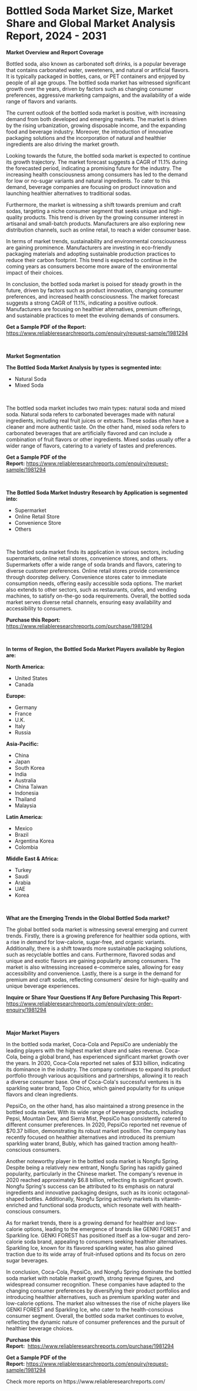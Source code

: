 <p><h1>Bottled Soda Market Size, Market Share and Global Market Analysis Report, 2024 - 2031</h1></p><p><strong>Market Overview and Report Coverage</strong></p>
<p><p>Bottled soda, also known as carbonated soft drinks, is a popular beverage that contains carbonated water, sweeteners, and natural or artificial flavors. It is typically packaged in bottles, cans, or PET containers and enjoyed by people of all age groups. The bottled soda market has witnessed significant growth over the years, driven by factors such as changing consumer preferences, aggressive marketing campaigns, and the availability of a wide range of flavors and variants.</p><p>The current outlook of the bottled soda market is positive, with increasing demand from both developed and emerging markets. The market is driven by the rising urbanization, growing disposable income, and the expanding food and beverage industry. Moreover, the introduction of innovative packaging solutions and the incorporation of natural and healthier ingredients are also driving the market growth.</p><p>Looking towards the future, the bottled soda market is expected to continue its growth trajectory. The market forecast suggests a CAGR of 11.1% during the forecasted period, indicating a promising future for the industry. The increasing health consciousness among consumers has led to the demand for low or no-sugar variants and natural ingredients. To cater to this demand, beverage companies are focusing on product innovation and launching healthier alternatives to traditional sodas.</p><p>Furthermore, the market is witnessing a shift towards premium and craft sodas, targeting a niche consumer segment that seeks unique and high-quality products. This trend is driven by the growing consumer interest in artisanal and small-batch products. Manufacturers are also exploring new distribution channels, such as online retail, to reach a wider consumer base.</p><p>In terms of market trends, sustainability and environmental consciousness are gaining prominence. Manufacturers are investing in eco-friendly packaging materials and adopting sustainable production practices to reduce their carbon footprint. This trend is expected to continue in the coming years as consumers become more aware of the environmental impact of their choices.</p><p>In conclusion, the bottled soda market is poised for steady growth in the future, driven by factors such as product innovation, changing consumer preferences, and increased health consciousness. The market forecast suggests a strong CAGR of 11.1%, indicating a positive outlook. Manufacturers are focusing on healthier alternatives, premium offerings, and sustainable practices to meet the evolving demands of consumers.</p></p>
<p><strong>Get a Sample PDF of the Report:</strong> <a href="https://www.reliableresearchreports.com/enquiry/request-sample/1981294">https://www.reliableresearchreports.com/enquiry/request-sample/1981294</a></p>
<p>&nbsp;</p>
<p><strong>Market Segmentation</strong></p>
<p><strong>The Bottled Soda Market Analysis by types is segmented into:</strong></p>
<p><ul><li>Natural Soda</li><li>Mixed Soda</li></ul></p>
<p>&nbsp;</p>
<p><p>The bottled soda market includes two main types: natural soda and mixed soda. Natural soda refers to carbonated beverages made with natural ingredients, including real fruit juices or extracts. These sodas often have a cleaner and more authentic taste. On the other hand, mixed soda refers to carbonated beverages that are artificially flavored and can include a combination of fruit flavors or other ingredients. Mixed sodas usually offer a wider range of flavors, catering to a variety of tastes and preferences.</p></p>
<p><strong>Get a Sample PDF of the Report:</strong>&nbsp;<a href="https://www.reliableresearchreports.com/enquiry/request-sample/1981294">https://www.reliableresearchreports.com/enquiry/request-sample/1981294</a></p>
<p>&nbsp;</p>
<p><strong>The Bottled Soda Market Industry Research by Application is segmented into:</strong></p>
<p><ul><li>Supermarket</li><li>Online Retail Store</li><li>Convenience Store</li><li>Others</li></ul></p>
<p>&nbsp;</p>
<p><p>The bottled soda market finds its application in various sectors, including supermarkets, online retail stores, convenience stores, and others. Supermarkets offer a wide range of soda brands and flavors, catering to diverse customer preferences. Online retail stores provide convenience through doorstep delivery. Convenience stores cater to immediate consumption needs, offering easily accessible soda options. The market also extends to other sectors, such as restaurants, cafes, and vending machines, to satisfy on-the-go soda requirements. Overall, the bottled soda market serves diverse retail channels, ensuring easy availability and accessibility to consumers.</p></p>
<p><strong>Purchase this Report:</strong>&nbsp; <a href="https://www.reliableresearchreports.com/purchase/1981294">https://www.reliableresearchreports.com/purchase/1981294</a></p>
<p>&nbsp;</p>
<p><strong>In terms of Region, the Bottled Soda Market Players available by Region are:</strong></p>
<p>
    <p> <strong> North America: </strong>
        <ul>
            <li>United States</li>
            <li>Canada</li>
        </ul>
        </p> 
    <p> <strong> Europe: </strong>
        <ul>
            <li>Germany</li>
            <li>France</li>
            <li>U.K.</li>
            <li>Italy</li>
            <li>Russia</li>
        </ul>
        </p> 
    <p> <strong> Asia-Pacific: </strong>
        <ul>
            <li>China</li>
            <li>Japan</li>
            <li>South Korea</li>
            <li>India</li>
            <li>Australia</li>
            <li>China Taiwan</li>
            <li>Indonesia</li>
            <li>Thailand</li>
            <li>Malaysia</li>
        </ul>
        </p> 
    <p> <strong> Latin America: </strong>
        <ul>
            <li>Mexico</li>
            <li>Brazil</li>
            <li>Argentina Korea</li>
            <li>Colombia</li>
        </ul>
        </p> 
    <p> <strong> Middle East & Africa: </strong>
        <ul>
            <li>Turkey</li>
            <li>Saudi</li>
            <li>Arabia</li>
            <li>UAE</li>
            <li>Korea</li>
        </ul>
    </p>
    </p>
<p>&nbsp;</p>
<p><strong>What are the Emerging Trends in the Global Bottled Soda market?</strong></p>
<p><p>The global bottled soda market is witnessing several emerging and current trends. Firstly, there is a growing preference for healthier soda options, with a rise in demand for low-calorie, sugar-free, and organic variants. Additionally, there is a shift towards more sustainable packaging solutions, such as recyclable bottles and cans. Furthermore, flavored sodas and unique and exotic flavors are gaining popularity among consumers. The market is also witnessing increased e-commerce sales, allowing for easy accessibility and convenience. Lastly, there is a surge in the demand for premium and craft sodas, reflecting consumers' desire for high-quality and unique beverage experiences.</p></p>
<p><strong>Inquire or Share Your Questions If Any Before Purchasing This Report</strong>- <a href="https://www.reliableresearchreports.com/enquiry/pre-order-enquiry/1981294">https://www.reliableresearchreports.com/enquiry/pre-order-enquiry/1981294</a></p>
<p>&nbsp;</p>
<p><strong>Major Market Players</strong></p>
<p><p>In the bottled soda market, Coca-Cola and PepsiCo are undeniably the leading players with the highest market share and sales revenue. Coca-Cola, being a global brand, has experienced significant market growth over the years. In 2020, Coca-Cola reported net sales of $33 billion, indicating its dominance in the industry. The company continues to expand its product portfolio through various acquisitions and partnerships, allowing it to reach a diverse consumer base. One of Coca-Cola's successful ventures is its sparkling water brand, Topo Chico, which gained popularity for its unique flavors and clean ingredients.</p><p>PepsiCo, on the other hand, has also maintained a strong presence in the bottled soda market. With its wide range of beverage products, including Pepsi, Mountain Dew, and Sierra Mist, PepsiCo has consistently catered to different consumer preferences. In 2020, PepsiCo reported net revenue of $70.37 billion, demonstrating its robust market position. The company has recently focused on healthier alternatives and introduced its premium sparkling water brand, Bubly, which has gained traction among health-conscious consumers.</p><p>Another noteworthy player in the bottled soda market is Nongfu Spring. Despite being a relatively new entrant, Nongfu Spring has rapidly gained popularity, particularly in the Chinese market. The company's revenue in 2020 reached approximately $6.8 billion, reflecting its significant growth. Nongfu Spring's success can be attributed to its emphasis on natural ingredients and innovative packaging designs, such as its iconic octagonal-shaped bottles. Additionally, Nongfu Spring actively markets its vitamin-enriched and functional soda products, which resonate well with health-conscious consumers.</p><p>As for market trends, there is a growing demand for healthier and low-calorie options, leading to the emergence of brands like GENKI FOREST and Sparkling Ice. GENKI FOREST has positioned itself as a low-sugar and zero-calorie soda brand, appealing to consumers seeking healthier alternatives. Sparkling Ice, known for its flavored sparkling water, has also gained traction due to its wide array of fruit-infused options and its focus on zero sugar beverages.</p><p>In conclusion, Coca-Cola, PepsiCo, and Nongfu Spring dominate the bottled soda market with notable market growth, strong revenue figures, and widespread consumer recognition. These companies have adapted to the changing consumer preferences by diversifying their product portfolios and introducing healthier alternatives, such as premium sparkling water and low-calorie options. The market also witnesses the rise of niche players like GENKI FOREST and Sparkling Ice, who cater to the health-conscious consumer segment. Overall, the bottled soda market continues to evolve, reflecting the dynamic nature of consumer preferences and the pursuit of healthier beverage choices.</p></p>
<p><strong>Purchase this Report:</strong>&nbsp;&nbsp;<a href="https://www.reliableresearchreports.com/purchase/1981294">https://www.reliableresearchreports.com/purchase/1981294</a></p>
<p></p>
<p><strong>Get a Sample PDF of the Report:</strong>&nbsp;<a href="https://www.reliableresearchreports.com/enquiry/request-sample/1981294">https://www.reliableresearchreports.com/enquiry/request-sample/1981294</a></p>
<p>Check more reports on https://www.reliableresearchreports.com/</p>